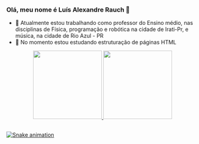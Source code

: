### Olá, meu nome é Luís Alexandre Rauch 👋

- 🔭 Atualmente estou trabalhando como professor do Ensino médio, nas disciplinas de Física, programação e robótica na cidade de Irati-Pr, e música, na cidade de Rio Azul - PR
- 🌱 No momento estou estudando estruturação de páginas HTML

<div align="center">
  <a href="https://github.com/luisrauch">
  <img height="180em" src="https://github-readme-stats.vercel.app/api?username=luisrauch&show_icons=true&theme=dracula&include_all_commits=true&count_private=true"/>
  <img height="180em" src="https://github-readme-stats.vercel.app/api/top-langs/?username=luisrauch&layout=compact&langs_count=7&theme=dracula"/>
</div>
  
  ##
  
  ![Snake animation](https://github.com/luisrauch/luisrauch/blob/output/github-contribution-grid-snake.svg)
  
<!-- tecla windows+ ponto - abre emojis --!>
